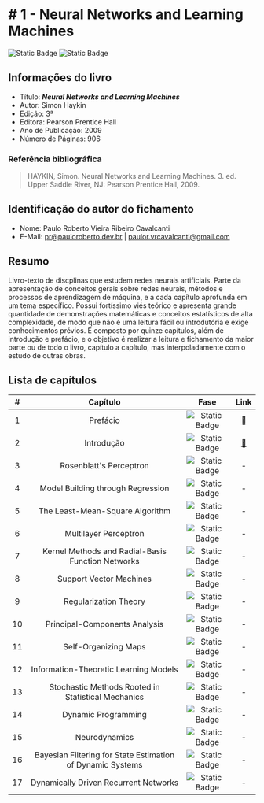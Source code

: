 # # 1 - Neural Networks and Learning Machines

![Static Badge](https://img.shields.io/badge/Fase-Escrevendo-grey?labelColor=5F9EA0)
![Static Badge](https://img.shields.io/badge/Progresso-1_/_17-grey?labelColor=5F9EA0)

## Informações do livro

- Título: ***Neural Networks and Learning Machines***
- Autor: Simon Haykin
- Edição: 3ª
- Editora: Pearson Prentice Hall
- Ano de Publicação: 2009
- Número de Páginas: 906

### Referência bibliográfica

> HAYKIN, Simon. Neural Networks and Learning Machines. 3. ed. Upper Saddle River, NJ: Pearson Prentice Hall, 2009.

## Identificação do autor do fichamento

- Nome: Paulo Roberto Vieira Ribeiro Cavalcanti
- E-Mail: <pr@pauloroberto.dev.br> | <paulor.vrcavalcanti@gmail.com>

## Resumo

Livro-texto de discplinas que estudem redes neurais artificiais. Parte da apresentação de conceitos gerais sobre redes neurais, métodos e processos de aprendizagem de máquina, e a cada capítulo aprofunda em um tema específico. Possui fortíssimo viés teórico e apresenta grande quantidade de demonstrações matemáticas e conceitos estatísticos de alta complexidade, de modo que não é uma leitura fácil ou introdutória e exige conhecimentos prévios. É composto por quinze capítulos, além de introdução e prefácio, e o objetivo é realizar a leitura e fichamento da maior parte ou de todo o livro, capítulo a capítulo, mas interpoladamente com o estudo de outras obras.

## Lista de capítulos

| # | Capítulo | Fase | Link |
| :---: | :---: | :---: | :---: |
| 1 |  Prefácio | ![Static Badge](https://img.shields.io/badge/Finalizado-grey) | [🔗](__preface.md) |
| 2 | Introdução | ![Static Badge](https://img.shields.io/badge/Escrevendo-grey) | [🔗](_introduction.md) |
| 3 | Rosenblatt's Perceptron | ![Static Badge](https://img.shields.io/badge/Não_iniciado-grey) | - |
| 4 | Model Building through Regression | ![Static Badge](https://img.shields.io/badge/Não_iniciado-grey) | - |
| 5 | The Least-Mean-Square Algorithm | ![Static Badge](https://img.shields.io/badge/Não_iniciado-grey) | - |
| 6 | Multilayer Perceptron | ![Static Badge](https://img.shields.io/badge/Não_iniciado-grey) | - |
| 7 | Kernel Methods and Radial-Basis Function Networks | ![Static Badge](https://img.shields.io/badge/Não_iniciado-grey) | - |
| 8 | Support Vector Machines | ![Static Badge](https://img.shields.io/badge/Não_iniciado-grey) | - |
| 9 | Regularization Theory | ![Static Badge](https://img.shields.io/badge/Não_iniciado-grey) | - |
| 10 | Principal-Components Analysis | ![Static Badge](https://img.shields.io/badge/Não_iniciado-grey) | - |
| 11 | Self-Organizing Maps | ![Static Badge](https://img.shields.io/badge/Não_iniciado-grey) | - |
| 12 | Information-Theoretic Learning Models | ![Static Badge](https://img.shields.io/badge/Não_iniciado-grey) | - |
| 13 | Stochastic Methods Rooted in Statistical Mechanics | ![Static Badge](https://img.shields.io/badge/Não_iniciado-grey) | - |
| 14 | Dynamic Programming | ![Static Badge](https://img.shields.io/badge/Não_iniciado-grey) | - |
| 15 | Neurodynamics | ![Static Badge](https://img.shields.io/badge/Não_iniciado-grey) | - |
| 16 | Bayesian Filtering for State Estimation of Dynamic Systems | ![Static Badge](https://img.shields.io/badge/Não_iniciado-grey) | - |
| 17 | Dynamically Driven Recurrent Networks | ![Static Badge](https://img.shields.io/badge/Não_iniciado-grey) | - |
